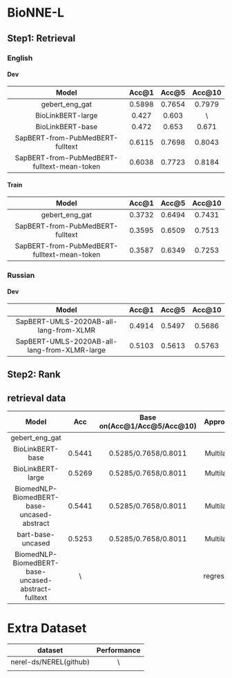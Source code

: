 # BioNNE-L

## Step1: Retrieval

### English

#### Dev

|                    Model                    | Acc@1  | Acc@5  | Acc@10 |
| :-----------------------------------------: | :----: | :----: | :----: |
|               gebert_eng_gat                | 0.5898 | 0.7654 | 0.7979 |
|              BioLinkBERT-large              | 0.427  | 0.603  |   \    |
|              BioLinkBERT-base               | 0.472  | 0.653  | 0.671  |
|      SapBERT-from-PubMedBERT-fulltext       | 0.6115 | 0.7698 | 0.8043 |
| SapBERT-from-PubMedBERT-fulltext-mean-token | 0.6038 | 0.7723 | 0.8184 |


#### Train
|                    Model                    | Acc@1  | Acc@5  | Acc@10 |
| :-----------------------------------------: | :----: | :----: | :----: |
|               gebert_eng_gat                | 0.3732 | 0.6494 | 0.7431 |
|      SapBERT-from-PubMedBERT-fulltext       | 0.3595 | 0.6509 | 0.7513 |
| SapBERT-from-PubMedBERT-fulltext-mean-token | 0.3587 | 0.6349 | 0.7253 |


### Russian

#### Dev
|                    Model                     | Acc@1  | Acc@5  | Acc@10 |
| :------------------------------------------: | :----: | :----: | :----: |
|    SapBERT-UMLS-2020AB-all-lang-from-XLMR    | 0.4914 | 0.5497 | 0.5686 |
| SapBERT-UMLS-2020AB-all-lang-from-XLMR-large | 0.5103 | 0.5613 | 0.5763 |



## Step2: Rank

## retrieval data

|                        Model                        |  Acc   | Base on(Acc@1/Acc@5/Acc@10) |  Approach  |
| :-------------------------------------------------: | :----: | :-------------------------: | :--------: |
|                   gebert_eng_gat                    |        |                             |            |
|                  BioLinkBERT-base                   | 0.5441 |    0.5285/0.7658/0.8011     | Multilabel |
|                  BioLinkBERT-large                  | 0.5269 |    0.5285/0.7658/0.8011     | Multilabel |
|     BiomedNLP-BiomedBERT-base-uncased-abstract      | 0.5441 |    0.5285/0.7658/0.8011     | Multilabel |
|                  bart-base-uncased                  | 0.5253 |    0.5285/0.7658/0.8011     | Multilabel |
| BiomedNLP-BiomedBERT-base-uncased-abstract-fulltext |   \    |                             | regression |



# Extra Dataset
|        dataset         | Performance |
| :--------------------: | :---------: |
| nerel-ds/NEREL(github) |      \      |
|                        |             |